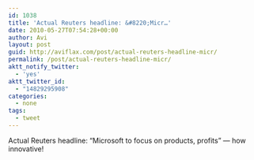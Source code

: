 ```yaml
---
id: 1038
title: 'Actual Reuters headline: &#8220;Micr…'
date: 2010-05-27T07:54:28+00:00
author: Avi
layout: post
guid: http://aviflax.com/post/actual-reuters-headline-micr/
permalink: /post/actual-reuters-headline-micr/
aktt_notify_twitter:
  - 'yes'
aktt_twitter_id:
  - "14829295908"
categories:
  - none
tags:
  - tweet
---
```

Actual Reuters headline: &#8220;Microsoft to focus on products, profits&#8221; — how innovative!